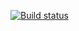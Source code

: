 [![Build status](https://ci.appveyor.com/api/projects/status/605cnapub8xqxpa6?svg=true)](https://ci.appveyor.com/project/Orlov94/autohome2-3patternstestinfov3)
